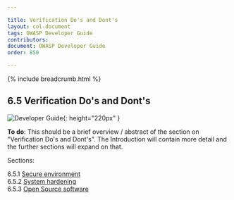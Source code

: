 ```yaml
---

title: Verification Do's and Dont's
layout: col-document
tags: OWASP Developer Guide
contributors:
document: OWASP Developer Guide
order: 850

---
```


{% include breadcrumb.html %}

## 6.5 Verification Do's and Dont's

![Developer Guide](../assets/images/dg_wip.png "OWASP Developer Guide"){: height="220px" }

**To do**: This should be a brief overview / abstract of the section on "Verification Do's and Dont's".
The Introduction will contain more detail and the further sections will expand on that.

Sections:

6.5.1 [Secure environment](01-secure-environment)  
6.5.2 [System hardening](02-system-hardening)  
6.5.3 [Open Source software](03-open-source-software)  
